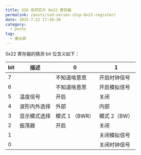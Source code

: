 ```yaml
---
title: SSD 系列芯片 0x22 寄存器
permalink: /posts/ssd-series-chip-0x22-register/
date: 2025-7-22 17:39:36
category:
  - posts
tag:
  - 墨水屏
---
```


0x22 寄存器的猜测 bit 位含义如下：

| bit|描述| 0 | 1|
|---|---|---|---|
|7| |不知道啥意思 | 开启时钟信号 |
|6| |不知道啥意思 | 开启模拟信号 |
|5| 温度信号 | 开启 | 关闭 |
|4| 波形内外选择 | 外部 | 内部 |
|3| 显示模式选择 |模式 1 （BWR） | 模式 2（BW） |
|2| 振荡器 | 开启 | 关闭 |
|1|  |  | 关闭模拟信号 |
|0|  |  | 关闭时钟信号 |
